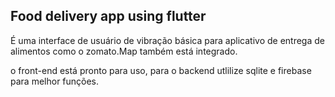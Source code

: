 ## Food delivery app using flutter

É uma interface de usuário de vibração básica para aplicativo de entrega de alimentos como o zomato.Map também está integrado.


o front-end está pronto para uso, para o backend utlilize sqlite e firebase para melhor funções.


